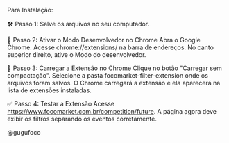 Para Instalação:

🛠 Passo 1: Salve os arquivos no seu computador.

🔧 Passo 2: Ativar o Modo Desenvolvedor no Chrome
Abra o Google Chrome.
Acesse chrome://extensions/ na barra de endereços.
No canto superior direito, ative o Modo do desenvolvedor.

📂 Passo 3: Carregar a Extensão no Chrome
Clique no botão "Carregar sem compactação".
Selecione a pasta focomarket-filter-extension onde os arquivos foram salvos.
O Chrome carregará a extensão e ela aparecerá na lista de extensões instaladas.

✅ Passo 4: Testar a Extensão
Acesse https://www.focomarket.com.br/competition/future.
A página agora deve exibir os filtros separando os eventos corretamente.


@gugufoco
